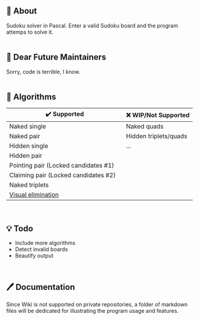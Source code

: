 ## 📍 About
Sudoku solver in Pascal. Enter a valid Sudoku board and the program attemps to solve it.
<br><br>

## 💌 Dear Future Maintainers
Sorry, code is terrible, I know.
<br><br>

## 🧪 Algorithms
| ✔️ Supported                        | ❌ WIP/Not Supported             |
|--------------------------------------|----------------------------------|
| Naked single                         | Naked quads                      |
| Naked pair                           | Hidden triplets/quads            |
| Hidden single                        | ...                              |
| Hidden pair                          |                                  |
| Pointing pair (Locked candidates #1) |                                  |
| Claiming pair (Locked candidates #2) |                                  |
| Naked triplets                       |                                  |
| [Visual elimination](https://www.learn-sudoku.com/visual-elimination.html) ||
<br>

## 💡 Todo
* Include more algorithms
* Detect invalid boards
* Beautify output
<br>

## 🖊️ Documentation
Since Wiki is not supported on private repositories, a folder of markdown files will be dedicated for illustrating the program usage and features.
